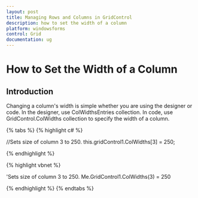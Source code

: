 ```yaml
---
layout: post
title: Managing Rows and Columns in GridControl
description: how to set the width of a column
platform: windowsforms
control: Grid
documentation: ug
---
```


# How to Set the Width of a Column

## Introduction

Changing a column's width is simple whether you are using the designer or code. In the designer, use ColWidthsEntries collection. In code, use GridControl.ColWidths collection to specify the width of a column. 

{% tabs %}
{% highlight c# %}

//Sets size of column 3 to 250.
this.gridControl1.ColWidths[3] = 250;

{% endhighlight  %}

{% highlight vbnet %}

'Sets size of column 3 to 250.
Me.GridControl1.ColWidths(3) = 250 

{% endhighlight  %}
{% endtabs %}
